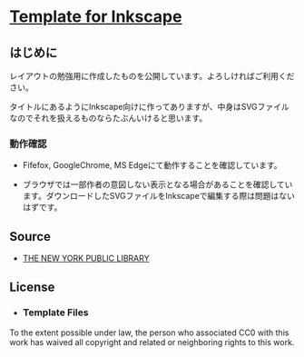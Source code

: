 # [Template for Inkscape](https://yusai.github.io/template-for-inkscape/)

## はじめに

レイアウトの勉強用に作成したものを公開しています。よろしければご利用ください。

タイトルにあるようにInkscape向けに作ってありますが、中身はSVGファイルなのでそれを扱えるものならたぶんいけると思います。

### 動作確認

* Fifefox, GoogleChrome, MS Edgeにて動作することを確認しています。

* ブラウザでは一部作者の意図しない表示となる場合があることを確認しています。ダウンロードしたSVGファイルをInkscapeで編集する際は問題はないはずです。

## Source

* [THE NEW YORK PUBLIC LIBRARY](https://digitalcollections.nypl.org/)

## License

* ### Template Files

To the extent possible under law, the person who associated CC0 with this work has waived all copyright and related or neighboring rights to this work.

